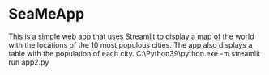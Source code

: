 # SeaMeApp
This is a simple web app that uses Streamlit to display a map of the world with the locations of the 10 most populous cities. The app also displays a table with the population of each city.
C:\Python39\python.exe -m streamlit run app2.py